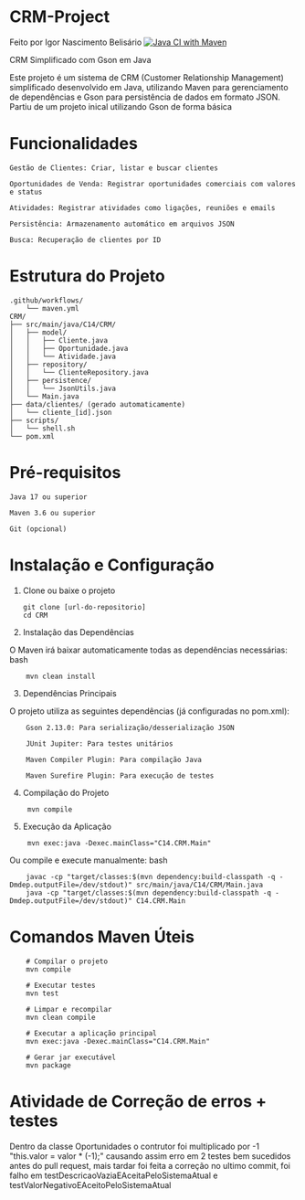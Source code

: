 # CRM-Project
Feito por Igor Nascimento Belisário
[![Java CI with Maven](https://github.com/GalaxyIgor/CRM-Project/actions/workflows/maven.yml/badge.svg)](https://github.com/GalaxyIgor/CRM-Project/actions/workflows/maven.yml)

CRM Simplificado com Gson em Java

Este projeto é um sistema de CRM (Customer Relationship Management) simplificado desenvolvido em Java, utilizando Maven para gerenciamento de dependências e Gson para persistência de dados em formato JSON.
Partiu de um projeto inical utilizando Gson de forma básica

# Funcionalidades

    Gestão de Clientes: Criar, listar e buscar clientes

    Oportunidades de Venda: Registrar oportunidades comerciais com valores e status

    Atividades: Registrar atividades como ligações, reuniões e emails

    Persistência: Armazenamento automático em arquivos JSON

    Busca: Recuperação de clientes por ID

# Estrutura do Projeto

    .github/workflows/
        └── maven.yml
    CRM/
    ├── src/main/java/C14/CRM/
    │   ├── model/
    │   │   ├── Cliente.java
    │   │   ├── Oportunidade.java
    │   │   └── Atividade.java
    │   ├── repository/
    │   │   └── ClienteRepository.java
    │   ├── persistence/
    │   │   └── JsonUtils.java
    │   └── Main.java
    ├── data/clientes/ (gerado automaticamente)
    │   └── cliente_[id].json
    ├── scripts/
    │   └── shell.sh
    └── pom.xml

# Pré-requisitos

    Java 17 ou superior

    Maven 3.6 ou superior

    Git (opcional)

# Instalação e Configuração
1. Clone ou baixe o projeto
    
       git clone [url-do-repositorio]
       cd CRM


2. Instalação das Dependências

O Maven irá baixar automaticamente todas as dependências necessárias:
bash

        mvn clean install

3. Dependências Principais

O projeto utiliza as seguintes dependências (já configuradas no pom.xml):
    
        Gson 2.13.0: Para serialização/desserialização JSON
    
        JUnit Jupiter: Para testes unitários
    
        Maven Compiler Plugin: Para compilação Java
    
        Maven Surefire Plugin: Para execução de testes

4. Compilação do Projeto
    

        mvn compile


5. Execução da Aplicação
    
        mvn exec:java -Dexec.mainClass="C14.CRM.Main"
    
Ou compile e execute manualmente:
bash

        javac -cp "target/classes:$(mvn dependency:build-classpath -q -Dmdep.outputFile=/dev/stdout)" src/main/java/C14/CRM/Main.java
        java -cp "target/classes:$(mvn dependency:build-classpath -q -Dmdep.outputFile=/dev/stdout)" C14.CRM.Main

# Comandos Maven Úteis
    
        # Compilar o projeto
        mvn compile
        
        # Executar testes
        mvn test
        
        # Limpar e recompilar
        mvn clean compile
        
        # Executar a aplicação principal
        mvn exec:java -Dexec.mainClass="C14.CRM.Main"
        
        # Gerar jar executável
        mvn package

# Atividade de Correção de erros + testes
Dentro da classe Oportunidades o contrutor foi multiplicado por -1 "this.valor = valor * (-1);" causando assim erro em 2 testes bem sucedidos antes do pull request, 
mais tardar foi feita a correção no ultimo commit, foi falho em testDescricaoVaziaEAceitaPeloSistemaAtual e testValorNegativoEAceitoPeloSistemaAtual
